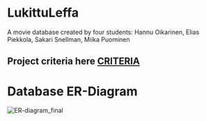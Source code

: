 # LukittuLeffa

A movie database created by four students:
Hannu Oikarinen, Elias Piekkola, Sakari Snellman, Miika Puominen

## Project criteria here [CRITERIA](https://moodle.oulu.fi/pluginfile.php/2017822/mod_label/intro/Elokuvasovellus.pdf)

# Database ER-Diagram 
![ER-diagram_final](https://github.com/TVT22-8/LukittuLeffa/assets/127964245/25d4ef73-864c-4c7c-b024-6599fa8b1169)
